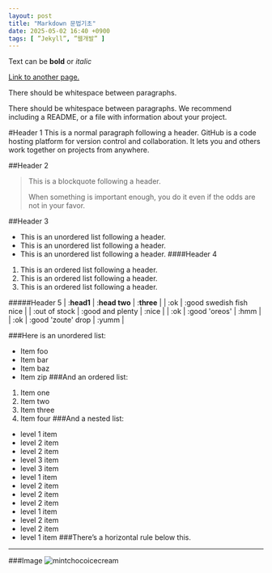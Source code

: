 ```yaml
---
layout: post
title: "Markdown 문법기초"
date: 2025-05-02 16:40 +0900
tags: [ ”Jekyll”, ”웹개발” ]
---
```



Text can be **bold** or _italic_


[Link to another page.](https://www.snu.ac.kr/)


There should be whitespace between paragraphs.


There should be whitespace between paragraphs. We recommend including a README, or a file with information about your project.


#Header 1
This is a normal paragraph following a header. GitHub is a code hosting platform for version control and collaboration. It lets you and others work together on projects from anywhere.


##Header 2
>This is a blockquote following a header.
>
>When something is important enough, you do it even if the odds are not in your favor.


##Header 3
* This is an unordered list following a header.
* This is an unordered list following a header.
* This is an unordered list following a header.
 ####Header 4
1. This is an ordered list following a header.
2. This is an ordered list following a header.
3. This is an ordered list following a header.
 
#####Header 5
| :**head1**  | :**head two** | :**three** |
| :ok | :good swedish fish  nice |
| :out of stock | :good and plenty |  :nice |
| :ok | :good 'oreos' | :hmm |
| :ok | :good 'zoute' drop  | :yumm |


###Here is an unordered list:
* Item foo
* Item bar
* Item baz
* Item zip
###And an ordered list:
1. Item one
2. Item two
3. Item three
4. Item four
###And a nested list:
* level 1 item
* level 2 item
* level 2 item
 * level 3 item
 * level 3 item
* level 1 item
 * level 2 item
 * level 2 item
 * level 2 item
* level 1 item
 * level 2 item
 * level 2 item
* level 1 item
###There’s a horizontal rule below this.


---
###Image
![mintchocoicecream](https://www.flickr.com/photos/aukirk/13049646504)


